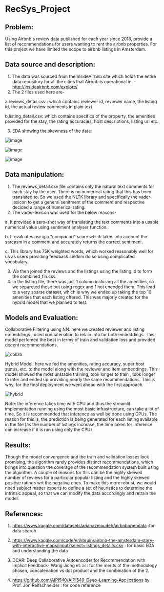 # RecSys_Project
## Problem: 

Using Airbnb's review data published for each year since 2018, provide a list of recommendations for users wanting to rent the airbnb properties. For this project we have limited the scope to airbnb listings in Amsterdam.

## Data source and description:

1. The data was sourced from the InsideAirbnb site which holds the entire data repository for all the cities that Airbnb is operational in.
-http://insideairbnb.com/explore/
2. The 2 files used here are- 

a.reviews_detail.csv : which contains reviewer id, reviewer name, the listing id, the actual review comments in plain text 

b.listing_detail.csv: which contains specifics of the property, the amenities provided for the stay, the rating accuracies, host descriptions, listing url etc.

3. EDA showing the skewness of the data:

![image](https://user-images.githubusercontent.com/110474064/231043705-f9ab2d5a-051a-460e-88e8-455b9b98e914.png)

![image](https://user-images.githubusercontent.com/110474064/231039384-5b7c67eb-419b-4494-87e7-d330b052b9f7.png)

![image](https://user-images.githubusercontent.com/110474064/231039478-7803546d-fd0e-4d49-b234-11ac8f778727.png)


## Data manipulation:

1. The reviews_detail.csv file contains only the natural text comments for each stay by the user. There is no numerical rating that this has been translated to. So we used the NLTK library and specifically the vader-lexicon to get a general senitment of the comment and respective decided a range of numerical rating.
2. The vader-lexicon was used for the below reasons-

a. It provided a zero-shot way of translating the text comments into a usable numerical value using sentiment analyser function.

b. It evaluates using a "compound" score which takes into account the sarcasm in a comment and accurately returns the correct sentiment.

c. This library has 75K weighted words, which worked reasonably well for us as users providing feedback seldom do so using complicated vocabulary.

3. We then joined the reviews and the listings using the listing id to form the combined_fin.csv.
4. In the listing file, there was just 1 column inclusing all the amenities, so we separeted those out using regex and 1 hot encoded them. This lead to a very sparse dataset, which is why we ended up taking the top 10 amenities that each listing offered. This was majorly created for the hybrid model that we planned to test.

## Models and Evaluation:

Collaborative Filtering using NN: here we created reviewer and listing embeddings , used concatenation to retain info for both embeddings. This model perfomed the best in terms of train and validation loss and provided decent recommendations.

![collab](https://user-images.githubusercontent.com/110474064/231039068-d7ba26d8-07b4-4ba2-8966-91bb61da8f23.jpeg)

Hybrid Model: here we fed the amenities, rating accuracy, super host status, etc. to the model along with the reviewer and item embeddings. This model showed the most unstable training, took longer to train , took longer to infer and ended up providing nearly the same recommendations.
This is why, for the final deployment we went ahead with the first approach.

![hybrid](https://user-images.githubusercontent.com/110474064/231039106-22c17f89-a87e-4f32-8afd-4dfba628480e.jpeg)

Note: the inference takes time with CPU and thus the streamlit implementation running using the most basic infrastructure, can take a lot of time. So it is recommended that inference as well be done using GPUs. The reason for this is, the prediction is being generated for each listing available in the file (as the number of listings increase, the time taken for inference can increase if it is run using only the CPU)

## Results:

Though the model convergence and the train and validation losses look promising, the algorithm rarely provides distinct recommendations, which brings into question the coverage of the recommendation system built using the algorithm. A couple of reasons for this can be the highly skewed number of reviews for a particular popular listing and the highly skewed positive ratings wrt the negative ones. To make this more robust, we would need subject matter experts to define a set of heuristics to determine the intrinsic appeal, so that we can modify the data accordingly and retrain the model.

## References:

1. https://www.kaggle.com/datasets/arianazmoudeh/airbnbopendata :for data search

2. https://www.kaggle.com/code/erikbruin/airbnb-the-amsterdam-story-with-interactive-maps/input?select=listings_details.csv : for basic EDA and understanding the data

3. DCAR: Deep Collaborative Autoencoder for Recommendation with Implicit Feedback- Wang Jiong et. al : for the merits of the methodology chosen, concatenation vs dot product and the combination of the 2.

4. https://github.com/AIPI540/AIPI540-Deep-Learning-Applications by Prof. Jon Reifschneider : for code reference
